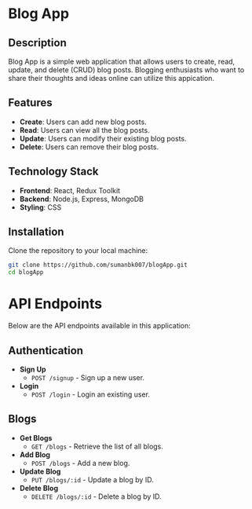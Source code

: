 # Blog App

## Description

Blog App is a simple web application that allows users to create, read, update, and delete (CRUD) blog posts.
Blogging enthusiasts who want to share their thoughts and ideas online can utilize this appication.

## Features

- **Create**: Users can add new blog posts.
- **Read**: Users can view all the blog posts.
- **Update**: Users can modify their existing blog posts.
- **Delete**: Users can remove their blog posts.


## Technology Stack

- **Frontend**: React, Redux Toolkit
- **Backend**: Node.js, Express, MongoDB
- **Styling**: CSS


  
## Installation

Clone the repository to your local machine:
```bash
git clone https://github.com/sumanbk007/blogApp.git
cd blogApp
```
# API Endpoints

Below are the API endpoints available in this application:

## Authentication

- **Sign Up**
  - `POST /signup` - Sign up a new user.
- **Login**
  - `POST /login` - Login an existing user.

## Blogs

- **Get Blogs**
  - `GET /blogs` - Retrieve the list of all blogs.
- **Add Blog** 
  - `POST /blogs` - Add a new blog.
- **Update Blog** 
  - `PUT /blogs/:id` - Update a blog by ID.
- **Delete Blog** 
  - `DELETE /blogs/:id` - Delete a blog by ID.


